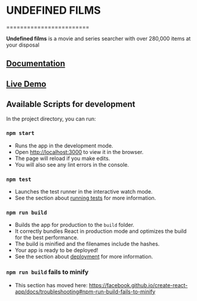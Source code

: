 # UNDEFINED FILMS

========================

**Undefined films** is a movie and series searcher with over 280,000 items at your disposal

## [Documentation](doc/README.md)


## [Live Demo](https://url-from.surge.sh)


## Available Scripts for development

In the project directory, you can run:

### `npm start`

- Runs the app in the development mode.<br>
- Open [http://localhost:3000](http://localhost:3000) to view it in the browser.
- The page will reload if you make edits.<br>
- You will also see any lint errors in the console.

### `npm test`

- Launches the test runner in the interactive watch mode.<br>
- See the section about [running tests](https://facebook.github.io/create-react-app/docs/running-tests) for more information.  

### `npm run build`

- Builds the app for production to the `build` folder.<br>
- It correctly bundles React in production mode and optimizes the build for the best performance.
- The build is minified and the filenames include the hashes.<br>
- Your app is ready to be deployed!
- See the section about [deployment](https://facebook.github.io/create-react-app/docs/deployment) for more information.

### `npm run build` fails to minify

- This section has moved here: https://facebook.github.io/create-react-app/docs/troubleshooting#npm-run-build-fails-to-minify